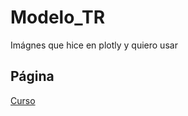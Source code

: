 # Modelo_TR
Imágnes que hice en plotly y quiero usar 
## Página
[Curso](https://rossanatorres.github.io/Modelo_TR/.html)
